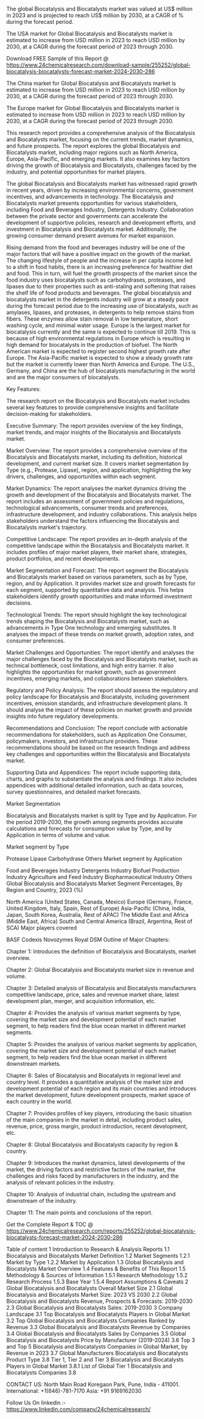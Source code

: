 The global Biocatalysis and Biocatalysts market was valued at US$ million in 2023 and is projected to reach US$ million by 2030, at a CAGR of % during the forecast period.

The USA market for Global Biocatalysis and Biocatalysts market is estimated to increase from USD million in 2023 to reach USD million by 2030, at a CAGR during the forecast period of 2023 through 2030.

Download FREE Sample of this Report @ https://www.24chemicalresearch.com/download-sample/255252/global-biocatalysis-biocatalysts-forecast-market-2024-2030-286

The China market for Global Biocatalysis and Biocatalysts market is estimated to increase from USD million in 2023 to reach USD million by 2030, at a CAGR during the forecast period of 2023 through 2030.

The Europe market for Global Biocatalysis and Biocatalysts market is estimated to increase from USD million in 2023 to reach USD million by 2030, at a CAGR during the forecast period of 2023 through 2030.

This research report provides a comprehensive analysis of the Biocatalysis and Biocatalysts market, focusing on the current trends, market dynamics, and future prospects. The report explores the global Biocatalysis and Biocatalysts market, including major regions such as North America, Europe, Asia-Pacific, and emerging markets. It also examines key factors driving the growth of Biocatalysis and Biocatalysts, challenges faced by the industry, and potential opportunities for market players.

The global Biocatalysis and Biocatalysts market has witnessed rapid growth in recent years, driven by increasing environmental concerns, government incentives, and advancements in technology. The Biocatalysis and Biocatalysts market presents opportunities for various stakeholders, including Food and Beverages Industry, Detergents Industry. Collaboration between the private sector and governments can accelerate the development of supportive policies, research and development efforts, and investment in Biocatalysis and Biocatalysts market. Additionally, the growing consumer demand present avenues for market expansion.

Rising demand from the food and beverages industry will be one of the major factors that will have a positive impact on the growth of the market. The changing lifestyle of people and the increase in per capita income led to a shift in food habits, there is an increasing preference for healthier diet and food. This in turn, will fuel the growth prospects of the market since the food industry uses biocatalysts such as carbohydrases, proteases, and lipases due to their properties such as anti-staling and softening that raises the shelf life of food products and beverages. The global biocatalysis and biocatalysts market in the detergents industry will grow at a steady pace during the forecast period due to the increasing use of biocatalysts, such as amylases, lipases, and proteases, in detergents to help remove stains from fibers. These enzymes allow stain removal in low temperature, short washing cycle, and minimal water usage. Europe is the largest market for biocatalysis currently and the same is expected to continue till 2019. This is because of high environmental regulations in Europe which is resulting in high demand for biocatalysts in the production of biofuel. The North American market is expected to register second highest growth rate after Europe. The Asia-Pacific market is expected to show a steady growth rate but the market is currently lower than North America and Europe. The U.S., Germany, and China are the hub of biocatalysts manufacturing in the world and are the major consumers of biocatalysts.

Key Features:

The research report on the Biocatalysis and Biocatalysts market includes several key features to provide comprehensive insights and facilitate decision-making for stakeholders.

Executive Summary: The report provides overview of the key findings, market trends, and major insights of the Biocatalysis and Biocatalysts market.

Market Overview: The report provides a comprehensive overview of the Biocatalysis and Biocatalysts market, including its definition, historical development, and current market size. It covers market segmentation by Type (e.g., Protease, Lipase), region, and application, highlighting the key drivers, challenges, and opportunities within each segment.

Market Dynamics: The report analyses the market dynamics driving the growth and development of the Biocatalysis and Biocatalysts market. The report includes an assessment of government policies and regulations, technological advancements, consumer trends and preferences, infrastructure development, and industry collaborations. This analysis helps stakeholders understand the factors influencing the Biocatalysis and Biocatalysts market's trajectory.

Competitive Landscape: The report provides an in-depth analysis of the competitive landscape within the Biocatalysis and Biocatalysts market. It includes profiles of major market players, their market share, strategies, product portfolios, and recent developments.

Market Segmentation and Forecast: The report segment the Biocatalysis and Biocatalysts market based on various parameters, such as by Type, region, and by Application. It provides market size and growth forecasts for each segment, supported by quantitative data and analysis. This helps stakeholders identify growth opportunities and make informed investment decisions.

Technological Trends: The report should highlight the key technological trends shaping the Biocatalysis and Biocatalysts market, such as advancements in Type One technology and emerging substitutes. It analyses the impact of these trends on market growth, adoption rates, and consumer preferences.

Market Challenges and Opportunities: The report identify and analyses the major challenges faced by the Biocatalysis and Biocatalysts market, such as technical bottleneck, cost limitations, and high entry barrier. It also highlights the opportunities for market growth, such as government incentives, emerging markets, and collaborations between stakeholders.

Regulatory and Policy Analysis: The report should assess the regulatory and policy landscape for Biocatalysis and Biocatalysts, including government incentives, emission standards, and infrastructure development plans. It should analyse the impact of these policies on market growth and provide insights into future regulatory developments.

Recommendations and Conclusion: The report conclude with actionable recommendations for stakeholders, such as Application One Consumer, policymakers, investors, and infrastructure providers. These recommendations should be based on the research findings and address key challenges and opportunities within the Biocatalysis and Biocatalysts market.

Supporting Data and Appendices: The report include supporting data, charts, and graphs to substantiate the analysis and findings. It also includes appendices with additional detailed information, such as data sources, survey questionnaires, and detailed market forecasts.

Market Segmentation

Biocatalysis and Biocatalysts market is split by Type and by Application. For the period 2019-2030, the growth among segments provides accurate calculations and forecasts for consumption value by Type, and by Application in terms of volume and value.

Market segment by Type

Protease
Lipase
Carbohydrase
Others
Market segment by Application

Food and Beverages Industry
Detergents Industry
Biofuel Production Industry
Agriculture and Feed Industry
Biopharmaceutical Industry
Others
Global Biocatalysis and Biocatalysts Market Segment Percentages, By Region and Country, 2023 (%)

North America (United States, Canada, Mexico)
Europe (Germany, France, United Kingdom, Italy, Spain, Rest of Europe)
Asia-Pacific (China, India, Japan, South Korea, Australia, Rest of APAC)
The Middle East and Africa (Middle East, Africa)
South and Central America (Brazil, Argentina, Rest of SCA)
Major players covered

BASF
Codexis
Novozymes
Royal DSM
Outline of Major Chapters:

Chapter 1: Introduces the definition of Biocatalysis and Biocatalysts, market overview.

Chapter 2: Global Biocatalysis and Biocatalysts market size in revenue and volume.

Chapter 3: Detailed analysis of Biocatalysis and Biocatalysts manufacturers competitive landscape, price, sales and revenue market share, latest development plan, merger, and acquisition information, etc.

Chapter 4: Provides the analysis of various market segments by type, covering the market size and development potential of each market segment, to help readers find the blue ocean market in different market segments.

Chapter 5: Provides the analysis of various market segments by application, covering the market size and development potential of each market segment, to help readers find the blue ocean market in different downstream markets.

Chapter 6: Sales of Biocatalysis and Biocatalysts in regional level and country level. It provides a quantitative analysis of the market size and development potential of each region and its main countries and introduces the market development, future development prospects, market space of each country in the world.

Chapter 7: Provides profiles of key players, introducing the basic situation of the main companies in the market in detail, including product sales, revenue, price, gross margin, product introduction, recent development, etc.

Chapter 8: Global Biocatalysis and Biocatalysts capacity by region & country.

Chapter 9: Introduces the market dynamics, latest developments of the market, the driving factors and restrictive factors of the market, the challenges and risks faced by manufacturers in the industry, and the analysis of relevant policies in the industry.

Chapter 10: Analysis of industrial chain, including the upstream and downstream of the industry.

Chapter 11: The main points and conclusions of the report.

Get the Complete Report & TOC @ https://www.24chemicalresearch.com/reports/255252/global-biocatalysis-biocatalysts-forecast-market-2024-2030-286

Table of content
1 Introduction to Research & Analysis Reports
1.1 Biocatalysis and Biocatalysts Market Definition
1.2 Market Segments
1.2.1 Market by Type
1.2.2 Market by Application
1.3 Global Biocatalysis and Biocatalysts Market Overview
1.4 Features & Benefits of This Report
1.5 Methodology & Sources of Information
1.5.1 Research Methodology
1.5.2 Research Process
1.5.3 Base Year
1.5.4 Report Assumptions & Caveats
2 Global Biocatalysis and Biocatalysts Overall Market Size
2.1 Global Biocatalysis and Biocatalysts Market Size: 2023 VS 2030
2.2 Global Biocatalysis and Biocatalysts Revenue, Prospects & Forecasts: 2019-2030
2.3 Global Biocatalysis and Biocatalysts Sales: 2019-2030
3 Company Landscape
3.1 Top Biocatalysis and Biocatalysts Players in Global Market
3.2 Top Global Biocatalysis and Biocatalysts Companies Ranked by Revenue
3.3 Global Biocatalysis and Biocatalysts Revenue by Companies
3.4 Global Biocatalysis and Biocatalysts Sales by Companies
3.5 Global Biocatalysis and Biocatalysts Price by Manufacturer (2019-2024)
3.6 Top 3 and Top 5 Biocatalysis and Biocatalysts Companies in Global Market, by Revenue in 2023
3.7 Global Manufacturers Biocatalysis and Biocatalysts Product Type
3.8 Tier 1, Tier 2 and Tier 3 Biocatalysis and Biocatalysts Players in Global Market
3.8.1 List of Global Tier 1 Biocatalysis and Biocatalysts Companies
3.8

CONTACT US:
North Main Road Koregaon Park, Pune, India - 411001.
International: +1(646)-781-7170
Asia: +91 9169162030

Follow Us On linkedin :- https://www.linkedin.com/company/24chemicalresearch/
